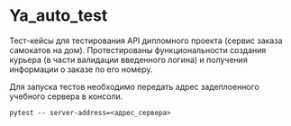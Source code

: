 # Ya_auto_test
Тест-кейсы для тестирования API дипломного проекта (сервис заказа самокатов на дом). Протестированы функциональности создания курьера (в части валидации введенного логина) и получения информации о заказе по его номеру.

Для запуска тестов необходимо передать адрес задеплоенного учебного сервера в консоли.

`pytest -- server-address=<адрес_сервера>`
